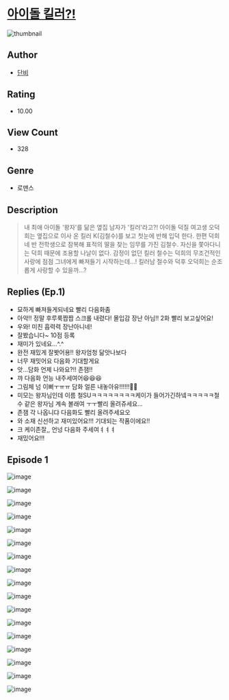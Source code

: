 # [아이돌 킬러?!](https://comic.naver.com/challenge/list?titleId=811294)
![thumbnail](https://image-comic.pstatic.net/user_contents_data/challenge_comic/2023/05/25/324584/upload_7292510189200685108_480x623.jpeg)

## Author
- [단비](https://comic.naver.com/artistTitle?id=324584)

## Rating
- 10.00

## View Count
- 328

## Genre
- 로맨스

## Description
> 내 최애 아이돌 '왕자'를 닮은 옆집 남자가 '킬러'라고?! 아이돌 덕질 여고생 오덕희는 옆집으로 이사 온 킬러 K(김철수)를 보고 첫눈에 반해 입덕 한다. 한편 덕희네 반 전학생으로 잠복해 표적의 딸을 찾는 임무를 가진 김철수. 자신을 쫓아다니는 덕희 때문에 조용할 나날이 없다. 감정이 없던 킬러 철수는 덕희의 무조건적인 사랑에 점점 그녀에게 빠져들기 시작하는데...! 킬러남 철수와 덕후 오덕희는 순조롭게 사랑할 수 있을까...?

## Replies (Ep.1)
- 묘하게 빠져들게되네요 빨리 다음화좀
- 아악!! 정말 후루룩짭짭 스크롤 내렸다! 몰입감 장난 아님!! 2화 빨리 보고싶어요!
- 우와! 미친 흡력력 장난아니네!
- 잘봤습니다~ 10점 등록
- 재미가 있네요...^.^
- 완전 재밌게 잘봣어용!! 왕자엄청 닮앗나보다
- 너무 재밋어요 다음화 기대할게요
- 앗...담화 언제 나와요?!! 존잼!!
- 꺄 다음화 언능 내주세여어😆😆😆
- 그림체 넘 이뻐ㅜㅠㅠ 담화 얼른 내놓아유!!!!!!🥹🥹
- 미모는 왕자님인데 이름 철SUㅋㅋㅋㅋㅋㅋㅋㅋ케이가 들어가긴하넼ㅋㅋㅋㅋㅋ철수 같은 왕자님 계속 볼래여 ㅜㅜ빨리 올려쥬세요…
- 존잼 각 나옵니댜 다음화도 빨리 올려주세요오
- 와 소재 신선하고 재미있어요!!! 기대되는 작품이에요!!
- 크 케이존잘,, 언넝 다음화 주세여ㅕㅕㅕ
- 재밌어요!!!

## Episode 1
![image](https://image-comic.pstatic.net/user_contents_data/challenge_comic/2023/05/25/324584/upload_3832618504196075877.jpeg)

![image](https://image-comic.pstatic.net/user_contents_data/challenge_comic/2023/05/25/324584/upload_3546920295471855462.jpeg)

![image](https://image-comic.pstatic.net/user_contents_data/challenge_comic/2023/05/25/324584/upload_3703424973074018870.jpeg)

![image](https://image-comic.pstatic.net/user_contents_data/challenge_comic/2023/05/25/324584/upload_3474358017040135523.jpeg)

![image](https://image-comic.pstatic.net/user_contents_data/challenge_comic/2023/05/25/324584/upload_7089010167721899831.jpeg)

![image](https://image-comic.pstatic.net/user_contents_data/challenge_comic/2023/05/25/324584/upload_3474352716329072953.jpeg)

![image](https://image-comic.pstatic.net/user_contents_data/challenge_comic/2023/05/25/324584/upload_4063763508682450276.jpeg)

![image](https://image-comic.pstatic.net/user_contents_data/challenge_comic/2023/05/25/324584/upload_7233401363264529250.jpeg)

![image](https://image-comic.pstatic.net/user_contents_data/challenge_comic/2023/05/25/324584/upload_7219945728875442532.jpeg)

![image](https://image-comic.pstatic.net/user_contents_data/challenge_comic/2023/05/25/324584/upload_7363720978946732083.jpeg)

![image](https://image-comic.pstatic.net/user_contents_data/challenge_comic/2023/05/25/324584/upload_7075490800245747814.jpeg)

![image](https://image-comic.pstatic.net/user_contents_data/challenge_comic/2023/05/25/324584/upload_4136102392999524656.jpeg)

![image](https://image-comic.pstatic.net/user_contents_data/challenge_comic/2023/05/25/324584/upload_4048792373728535861.jpeg)

![image](https://image-comic.pstatic.net/user_contents_data/challenge_comic/2023/05/25/324584/upload_3905808573688656230.jpeg)

![image](https://image-comic.pstatic.net/user_contents_data/challenge_comic/2023/05/25/324584/upload_4049971041566864434.jpeg)

![image](https://image-comic.pstatic.net/user_contents_data/challenge_comic/2023/05/25/324584/upload_3834878000611274852.jpeg)

![image](https://image-comic.pstatic.net/user_contents_data/challenge_comic/2023/05/25/324584/upload_3906088970658855013.jpeg)
